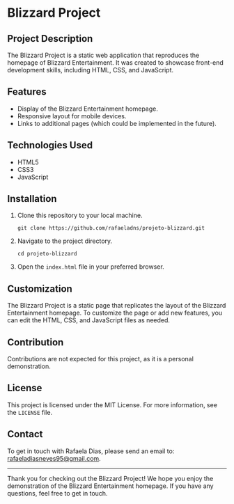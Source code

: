 <!DOCTYPE html>
<html>
<head>
  <meta charset="UTF-8">
</head>
<body>
  <h1>Blizzard Project</h1>
  <h2>Project Description</h2>
  <p>The Blizzard Project is a static web application that reproduces the homepage of Blizzard Entertainment. It was created to showcase front-end development skills, including HTML, CSS, and JavaScript.</p>
  <h2>Features</h2>
  <ul>
    <li>Display of the Blizzard Entertainment homepage.</li>
    <li>Responsive layout for mobile devices.</li>
    <li>Links to additional pages (which could be implemented in the future).</li>
  </ul>
  <h2>Technologies Used</h2>
  <ul>
    <li>HTML5</li>
    <li>CSS3</li>
    <li>JavaScript</li>
  </ul>
  <h2>Installation</h2>
  <ol>
    <li>Clone this repository to your local machine.
      <pre><code>git clone https://github.com/rafaeladns/projeto-blizzard.git</code></pre>
    </li>
    <li>Navigate to the project directory.
      <pre><code>cd projeto-blizzard</code></pre>
    </li>
    <li>Open the <code>index.html</code> file in your preferred browser.</li>
  </ol>
  <h2>Customization</h2>
  <p>The Blizzard Project is a static page that replicates the layout of the Blizzard Entertainment homepage. To customize the page or add new features, you can edit the HTML, CSS, and JavaScript files as needed.</p>
  <h2>Contribution</h2>
  <p>Contributions are not expected for this project, as it is a personal demonstration.</p>
  <h2>License</h2>
  <p>This project is licensed under the MIT License. For more information, see the <code>LICENSE</code> file.</p>
  <h2>Contact</h2>
  <p>To get in touch with Rafaela Dias, please send an email to: <a href="mailto:rafaeladiasneves95@gmail.com">rafaeladiasneves95@gmail.com</a>.</p>
  <hr>
  <p>Thank you for checking out the Blizzard Project! We hope you enjoy the demonstration of the Blizzard Entertainment homepage. If you have any questions, feel free to get in touch.</p>
</body>
</html>




